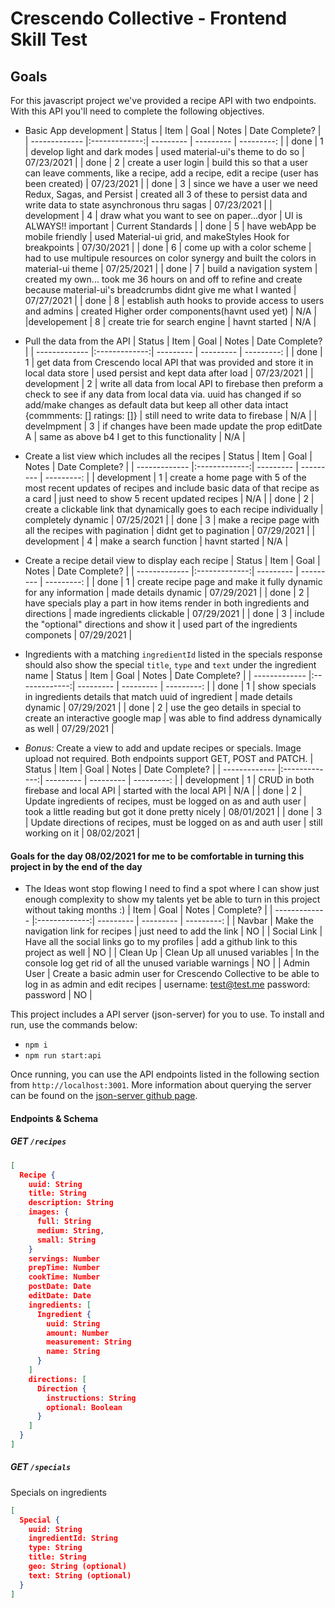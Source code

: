 # Crescendo Collective - Frontend Skill Test

## Goals

For this javascript project we've provided a recipe API with two endpoints. With this API you'll need to complete the following objectives.

- Basic App development
  | Status | Item | Goal | Notes | Date Complete? |
  | ------------- |:-------------:| --------- | --------- | ---------: |
  | done | 1 | develop light and dark modes | used material-ui's theme to do so | 07/23/2021 |
  | done | 2 | create a user login | build this so that a user can leave comments, like a recipe, add a recipe, edit a recipe (user has been created) | 07/23/2021 |
  | done | 3 | since we have a user we need Redux, Sagas, and Persist | created all 3 of these to persist data and write data to state asynchronous thru sagas | 07/23/2021 |
  | development | 4 | draw what you want to see on paper...dyor | UI is ALWAYS!! important | Current Standards |
  | done | 5 | have webApp be mobile friendly | used Material-ui grid, and makeStyles Hook for breakpoints | 07/30/2021 |
  | done | 6 | come up with a color scheme | had to use multipule resources on color synergy and built the colors in material-ui theme | 07/25/2021 |
  | done | 7 | build a navigation system | created my own... took me 36 hours on and off to refine and create because material-ui's breadcrumbs didnt give me what I wanted | 07/27/2021 |
  | done | 8 | establish auth hooks to provide access to users and admins | created Higher order components(havnt used yet) | N/A |
  |developement | 8 | create trie for search engine | havnt started | N/A |

- Pull the data from the API
  | Status | Item | Goal | Notes | Date Complete? |
  | ------------- |:-------------:| --------- | --------- | ---------: |
  | done | 1 | get data from Crescendo local API that was provided and store it in local data store | used persist and kept data after load | 07/23/2021 |
  | development | 2 | write all data from local API to firebase then preform a check to see if any data from local data via. uuid has changed if so add/make changes as default data but keep all other data intact {commments: [] ratings: []} | still need to write data to firebase | N/A |
  | develmpment | 3 | if changes have been made update the prop editDate A | same as above b4 I get to this functionality | N/A |

- Create a list view which includes all the recipes
  | Status | Item | Goal | Notes | Date Complete? |
  | ------------- |:-------------:| --------- | --------- | ---------: |
  | development | 1 | create a home page with 5 of the most recent updates of recipes and include basic data of that recipe as a card | just need to show 5 recent updated recipes | N/A |
  | done | 2 | create a clickable link that dynamically goes to each recipe individually | completely dynamic | 07/25/2021 |
  | done | 3 | make a recipe page with all the recipes with pagination | didnt get to pagination | 07/29/2021 |
  | development | 4 | make a search function | havnt started | N/A |

- Create a recipe detail view to display each recipe
  | Status | Item | Goal | Notes | Date Complete? |
  | ------------- |:-------------:| --------- | --------- | ---------: |
  | done | 1 | create recipe page and make it fully dynamic for any information | made details dynamic | 07/29/2021 |
  | done | 2 | have specials play a part in how items render in both ingredients and directions | made ingredients clickable | 07/29/2021 |
  | done | 3 | include the "optional" directions and show it | used part of the ingredients componets | 07/29/2021 |

- Ingredients with a matching `ingredientId` listed in the specials response should also show the special `title`, `type` and `text` under the ingredient name
  | Status | Item | Goal | Notes | Date Complete? |
  | ------------- |:-------------:| --------- | --------- | ---------: |
  | done | 1 | show specials in ingredients details that match uuid of ingredient | made details dynamic | 07/29/2021 |
  | done | 2 | use the geo details in special to create an interactive google map | was able to find address dynamically as well | 07/29/2021 |

- _Bonus:_ Create a view to add and update recipes or specials. Image upload not required. Both endpoints support GET, POST and PATCH.
  | Status | Item | Goal | Notes | Date Complete? |
  | ------------- |:-------------:| --------- | --------- | ---------: |
  | development | 1 | CRUD in both firebase and local API | started with the local API | N/A |
  | done | 2 | Update ingredients of recipes, must be logged on as and auth user | took a little reading but got it done pretty nicely | 08/01/2021 |
  | done | 3 | Update directions of recipes, must be logged on as and auth user | still working on it | 08/02/2021 |

#### Goals for the day 08/02/2021 for me to be comfortable in turning this project in by the end of the day

- The Ideas wont stop flowing I need to find a spot where I can show just enough complexity to show my talents yet be able to turn in this project without taking months :)
  | Item | Goal | Notes | Complete? |
  | ------------- |:-------------:| --------- | --------- | ---------: |
  | Navbar | Make the navigation link for recipes | just need to add the link | NO |
  | Social Link | Have all the social links go to my profiles | add a github link to this project as well | NO |
  | Clean Up | Clean Up all unused variables | In the console log get rid of all the unused variable warnings | NO |
  | Admin User | Create a basic admin user for Crescendo Collective to be able to log in as admin and edit recipes | username: test@test.me password: password | NO |

This project includes a API server (json-server) for you to use. To install and run, use the commands below:

- `npm i`
- `npm run start:api`

Once running, you can use the API endpoints listed in the following section from `http://localhost:3001`. More information about querying the server can be found on the [json-server github page](https://github.com/typicode/json-server).

#### Endpoints & Schema

##### GET `/recipes`

```JSON
[
  Recipe {
    uuid: String
    title: String
    description: String
    images: {
      full: String
      medium: String,
      small: String
    }
    servings: Number
    prepTime: Number
    cookTime: Number
    postDate: Date
    editDate: Date
    ingredients: [
      Ingredient {
        uuid: String
        amount: Number
        measurement: String
        name: String
      }
    ]
    directions: [
      Direction {
        instructions: String
        optional: Boolean
      }
    ]
  }
]
```

##### GET `/specials`

Specials on ingredients

```json
[
  Special {
    uuid: String
    ingredientId: String
    type: String
    title: String
    geo: String (optional)
    text: String (optional)
  }
]
```

